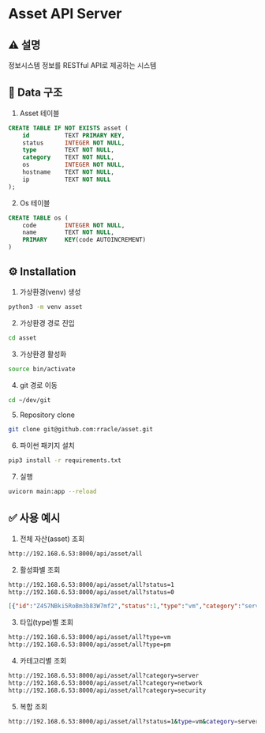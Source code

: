 # Asset API Server

## ⚠️  **설명**
정보시스템 정보를 RESTful API로 제공하는 시스템

## 📀 Data 구조
1. Asset 테이블
```sql
CREATE TABLE IF NOT EXISTS asset (
    id          TEXT PRIMARY KEY,
    status      INTEGER NOT NULL,
    type        TEXT NOT NULL,
    category    TEXT NOT NULL,
    os          INTEGER NOT NULL,
    hostname    TEXT NOT NULL,
    ip          TEXT NOT NULL
);
```
2. Os 테이블
```sql
CREATE TABLE os (
    code        INTEGER NOT NULL,
    name        TEXT NOT NULL,
    PRIMARY     KEY(code AUTOINCREMENT)
)
```

## ⚙️  Installation

1. 가상환경(venv) 생성
```bash
python3 -m venv asset
```
2. 가상환경 경로 진입
```bash
cd asset
```
3. 가상환경 활성화
```bash
source bin/activate
```
4. git 경로 이동
```bash
cd ~/dev/git
```
5. Repository clone
```bash
git clone git@github.com:rracle/asset.git
```
6. 파이썬 패키지 설치
```bash
pip3 install -r requirements.txt
```
7. 실행
```bash
uvicorn main:app --reload
```
## ✅ 사용 예시
1. 전체 자산(asset) 조회
```bash
http://192.168.6.53:8000/api/asset/all
```
2. 활성화별 조회
```bash
http://192.168.6.53:8000/api/asset/all?status=1
http://192.168.6.53:8000/api/asset/all?status=0
```
```json
[{"id":"Z4S7NBki5RoBm3b83W7mf2","status":1,"type":"vm","category":"server","hostname":"ad-test","ip":"192.168.6.108","os_name":"windows"},{"id":"mqdEooioFC2NxfYvYU8eYM","status":1,"type":"vm","category":"server","hostname":"cyjtest","ip":"192.168.6.53","os_name":"linux"}]
```
3. 타입(type)별 조회
```bash
http://192.168.6.53:8000/api/asset/all?type=vm
http://192.168.6.53:8000/api/asset/all?type=pm
```
4. 카테고리별 조회
```bash
http://192.168.6.53:8000/api/asset/all?category=server
http://192.168.6.53:8000/api/asset/all?category=network
http://192.168.6.53:8000/api/asset/all?category=security
```
5. 복합 조회
```bash
http://192.168.6.53:8000/api/asset/all?status=1&type=vm&category=server
```
